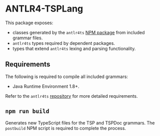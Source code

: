 # ANTLR4-TSPLang

This package exposes:
* classes generated by the `antlr4ts` [NPM package](https://www.npmjs.com/package/antlr4ts) from included grammar files.
* `antlr4ts` types required by dependent packages.
* types that extend `antlr4ts` lexing and parsing functionality.

## Requirements

The following is required to compile all included grammars:
* Java Runtime Environment 1.8+.

Refer to the `antlr4ts` [repository](https://github.com/tunnelvisionlabs/antlr4ts) for more detailed requirements.

## `npm run build`

Generates new TypeScript files for the TSP and TSPDoc grammars. The `postbuild`
NPM script is required to complete the process.
